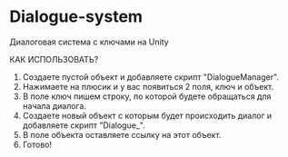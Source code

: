 # Dialogue-system
Диалоговая система с ключами на Unity

КАК ИСПОЛЬЗОВАТЬ?
1. Создаете пустой объект и добавляете скрипт "DialogueManager".
2. Нажимаете на плюсик и у вас появиться 2 поля, ключ и объект.
3. В поле ключ пишем строку, по которой будете обращаться для начала диалога.
4. Создаете новый объект с которым будет происходить диалог и добавляете скрипт "Dialogue_".
5. В поле объекта оставляете ссылку на этот объект.
6. Готово! 
